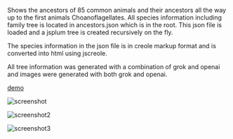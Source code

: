Shows the ancestors of 85 common animals and their ancestors all the way up to the first animals Choanoflagellates.
All species information including family tree is located in ancestors.json which is in the root. This json file is loaded and a jsplum tree is created recursively on the fly. 

The species information in the json file is in creole markup format and is converted into html using jscreole.

All tree information was generated with a combination of grok and openai and images were generated with both grok and openai.

[demo](https://forthtemple.com/ancestors)

![screenshot](https://github.com/user-attachments/assets/b4b77a2e-b491-4779-be7b-9f00e9f570fd)

![screenshot2](https://github.com/user-attachments/assets/99fa5c70-f291-4005-b3ce-a0e85c82fc40)

![screenshot3](https://github.com/user-attachments/assets/eb9ce885-57a7-4374-a5bf-4ee3b44e80d0)
